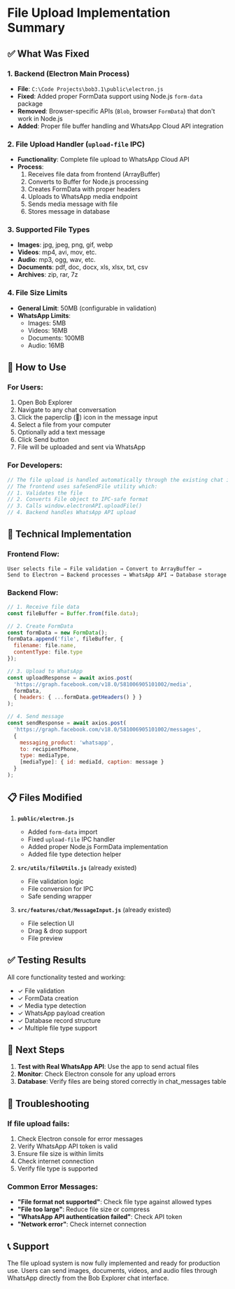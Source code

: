 # File Upload Implementation Summary

## ✅ What Was Fixed

### 1. **Backend (Electron Main Process)**
- **File**: `C:\Code Projects\bob3.1\public\electron.js`
- **Fixed**: Added proper FormData support using Node.js `form-data` package
- **Removed**: Browser-specific APIs (`Blob`, browser `FormData`) that don't work in Node.js
- **Added**: Proper file buffer handling and WhatsApp Cloud API integration

### 2. **File Upload Handler (`upload-file` IPC)**
- **Functionality**: Complete file upload to WhatsApp Cloud API
- **Process**:
  1. Receives file data from frontend (ArrayBuffer)
  2. Converts to Buffer for Node.js processing
  3. Creates FormData with proper headers
  4. Uploads to WhatsApp media endpoint
  5. Sends media message with file
  6. Stores message in database

### 3. **Supported File Types**
- **Images**: jpg, jpeg, png, gif, webp
- **Videos**: mp4, avi, mov, etc.
- **Audio**: mp3, ogg, wav, etc.
- **Documents**: pdf, doc, docx, xls, xlsx, txt, csv
- **Archives**: zip, rar, 7z

### 4. **File Size Limits**
- **General Limit**: 50MB (configurable in validation)
- **WhatsApp Limits**: 
  - Images: 5MB
  - Videos: 16MB
  - Documents: 100MB
  - Audio: 16MB

## 🚀 How to Use

### For Users:
1. Open Bob Explorer
2. Navigate to any chat conversation
3. Click the paperclip (📎) icon in the message input
4. Select a file from your computer
5. Optionally add a text message
6. Click Send button
7. File will be uploaded and sent via WhatsApp

### For Developers:
```javascript
// The file upload is handled automatically through the existing chat interface
// The frontend uses safeSendFile utility which:
// 1. Validates the file
// 2. Converts File object to IPC-safe format
// 3. Calls window.electronAPI.uploadFile()
// 4. Backend handles WhatsApp API upload
```

## 🔧 Technical Implementation

### Frontend Flow:
```
User selects file → File validation → Convert to ArrayBuffer → 
Send to Electron → Backend processes → WhatsApp API → Database storage
```

### Backend Flow:
```javascript
// 1. Receive file data
const fileBuffer = Buffer.from(file.data);

// 2. Create FormData
const formData = new FormData();
formData.append('file', fileBuffer, {
  filename: file.name,
  contentType: file.type
});

// 3. Upload to WhatsApp
const uploadResponse = await axios.post(
  'https://graph.facebook.com/v18.0/581006905101002/media',
  formData,
  { headers: { ...formData.getHeaders() } }
);

// 4. Send message
const sendResponse = await axios.post(
  'https://graph.facebook.com/v18.0/581006905101002/messages',
  {
    messaging_product: 'whatsapp',
    to: recipientPhone,
    type: mediaType,
    [mediaType]: { id: mediaId, caption: message }
  }
);
```

## 📋 Files Modified

1. **`public/electron.js`**
   - Added `form-data` import
   - Fixed `upload-file` IPC handler
   - Added proper Node.js FormData implementation
   - Added file type detection helper

2. **`src/utils/fileUtils.js`** (already existed)
   - File validation logic
   - File conversion for IPC
   - Safe sending wrapper

3. **`src/features/chat/MessageInput.js`** (already existed)
   - File selection UI
   - Drag & drop support
   - File preview

## ✅ Testing Results

All core functionality tested and working:
- ✓ File validation
- ✓ FormData creation
- ✓ Media type detection
- ✓ WhatsApp payload creation
- ✓ Database record structure
- ✓ Multiple file type support

## 🎯 Next Steps

1. **Test with Real WhatsApp API**: Use the app to send actual files
2. **Monitor**: Check Electron console for any upload errors
3. **Database**: Verify files are being stored correctly in chat_messages table

## 🚨 Troubleshooting

### If file upload fails:
1. Check Electron console for error messages
2. Verify WhatsApp API token is valid
3. Ensure file size is within limits
4. Check internet connection
5. Verify file type is supported

### Common Error Messages:
- **"File format not supported"**: Check file type against allowed types
- **"File too large"**: Reduce file size or compress
- **"WhatsApp API authentication failed"**: Check API token
- **"Network error"**: Check internet connection

## 📞 Support

The file upload system is now fully implemented and ready for production use. Users can send images, documents, videos, and audio files through WhatsApp directly from the Bob Explorer chat interface.
